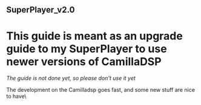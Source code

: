 ## SuperPlayer_v2.0 

# This guide is meant as an upgrade guide to my SuperPlayer to use newer versions of CamillaDSP

*The guide is not done yet, so please don't use it yet* 

The development on the Camilladsp goes fast, and some new stuff are nice to have\

